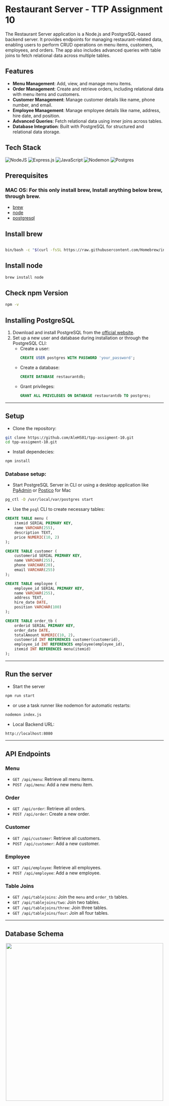# Restaurant Server - TTP Assignment 10

The Restaurant Server application is a Node.js and PostgreSQL-based backend server. It provides endpoints for managing restaurant-related data, enabling users to perform CRUD operations on menu items, customers, employees, and orders. The app also includes advanced queries with table joins to fetch relational data across multiple tables.

## Features

- **Menu Management**: Add, view, and manage menu items.
- **Order Management**: Create and retrieve orders, including relational data with menu items and customers.
- **Customer Management**: Manage customer details like name, phone number, and email.
- **Employee Management**: Manage employee details like name, address, hire date, and position.
- **Advanced Queries**: Fetch relational data using inner joins across tables.
- **Database Integration**: Built with PostgreSQL for structured and relational data storage.


## Tech Stack
![NodeJS](https://img.shields.io/badge/node.js-6DA55F?style=for-the-badge&logo=node.js&logoColor=white)
![Express.js](https://img.shields.io/badge/express.js-%23404d59.svg?style=for-the-badge&logo=express&logoColor=%2361DAFB)
![JavaScript](https://img.shields.io/badge/javascript-%23323330.svg?style=for-the-badge&logo=javascript&logoColor=%23F7DF1E)
![Nodemon](https://img.shields.io/badge/NODEMON-%23323330.svg?style=for-the-badge&logo=nodemon&logoColor=%BBDEAD)
![Postgres](https://img.shields.io/badge/postgres-%23316192.svg?style=for-the-badge&logo=postgresql&logoColor=white)

## Prerequisites

### MAC OS: For this only install **brew**, Install anything below **brew**, through **brew**.
- [brew](https://brew.sh/)
- [node](https://nodejs.org/en)
- [postgresql](https://www.postgresql.org)
  
## Install brew

```bash

bin/bash -c "$(curl -fsSL https://raw.githubusercontent.com/Homebrew/install/HEAD/install.sh)"

```

## Install node

```bash
brew install node
```
## Check npm Version
```bash
npm -v
```
## Installing PostgreSQL
1. Download and install PostgreSQL from the [official website](https://www.postgresql.org/download/).
2. Set up a new user and database during installation or through the PostgreSQL CLI:
   - Create a user:  
     ```sql
     CREATE USER postgres WITH PASSWORD 'your_password';
     ```
   - Create a database:  
     ```sql
     CREATE DATABASE restaurantdb;
     ```
   - Grant privileges:  
     ```sql
     GRANT ALL PRIVILEGES ON DATABASE restaurantdb TO postgres;
     ```
---

## Setup
- Clone the repository:

```bash
git clone https://github.com/AleHS01/tpp-assigment-10.git
cd tpp-assigment-10.git
```
- Install dependecies:
```bash
npm install
```
### Database setup:
- Start PostgreSQL Server in CLI or using a desktop application like [PgAdmin](https://www.pgadmin.org) or [Postico](https://eggerapps.at/postico2/) for Mac
```bash
pg_ctl -D /usr/local/var/postgres start
```

- Use the `psql` CLI to create necessary tables:
```sql
CREATE TABLE menu (
    itemid SERIAL PRIMARY KEY,
    name VARCHAR(255),
    description TEXT,
    price NUMERIC(10, 2)
);

CREATE TABLE customer (
    customerid SERIAL PRIMARY KEY,
    name VARCHAR(255),
    phone VARCHAR(20),
    email VARCHAR(255)
);

CREATE TABLE employee (
    employee_id SERIAL PRIMARY KEY,
    name VARCHAR(255),
    address TEXT,
    hire_date DATE,
    position VARCHAR(100)
);

CREATE TABLE order_tb (
    orderid SERIAL PRIMARY KEY,
    order_date DATE,
    totalAmount NUMERIC(10, 2),
    customerid INT REFERENCES customer(customerid),
    employee_id INT REFERENCES employee(employee_id),
    itemid INT REFERENCES menu(itemid)
);

```

---


## Run the server
- Start the server
```bash
npm run start
```
- or use a task runner like nodemon for automatic restarts:
```bash
nodemon index.js
```

- Local Backend URL:
```bash
http://localhost:8080
```
---

## API Endpoints

### Menu
- `GET /api/menu`: Retrieve all menu items.
- `POST /api/menu`: Add a new menu item.

### Order
- `GET /api/order`: Retrieve all orders.
- `POST /api/order`: Create a new order.

### Customer
- `GET /api/customer`: Retrieve all customers.
- `POST /api/customer`: Add a new customer.

### Employee
- `GET /api/employee`: Retrieve all employees.
- `POST /api/employee`: Add a new employee.

### Table Joins
- `GET /api/tablejoins`: Join the `menu` and `order_tb` tables.
- `GET /api/tablejoins/two`: Join two tables.
- `GET /api/tablejoins/three`: Join three tables.
- `GET /api/tablejoins/four`: Join all four tables.

---

## Database Schema
<div align="center">
  <img width="500px" src="https://github.com/user-attachments/assets/41eadf92-679f-4129-8b0b-683311e44486">
</div>

